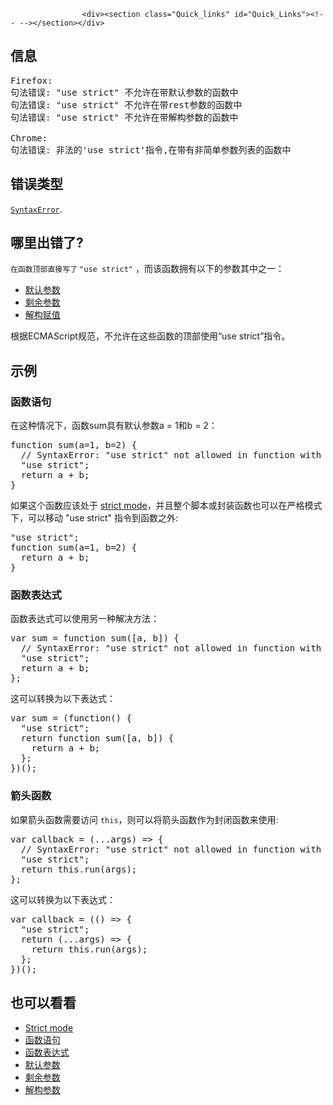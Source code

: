 
                
                  
                    <div><section class="Quick_links" id="Quick_Links"><!-- --></section></div>

<h2 id="&#x4FE1;&#x606F;">&#x4FE1;&#x606F;</h2>

<pre class="syntaxbox">Firefox:
&#x53E5;&#x6CD5;&#x9519;&#x8BEF;: &quot;use strict&quot; &#x4E0D;&#x5141;&#x8BB8;&#x5728;&#x5E26;&#x9ED8;&#x8BA4;&#x53C2;&#x6570;&#x7684;&#x51FD;&#x6570;&#x4E2D;
&#x53E5;&#x6CD5;&#x9519;&#x8BEF;: &quot;use strict&quot; &#x4E0D;&#x5141;&#x8BB8;&#x5728;&#x5E26;rest&#x53C2;&#x6570;&#x7684;&#x51FD;&#x6570;&#x4E2D;
&#x53E5;&#x6CD5;&#x9519;&#x8BEF;: &quot;use strict&quot; &#x4E0D;&#x5141;&#x8BB8;&#x5728;&#x5E26;&#x89E3;&#x6784;&#x53C2;&#x6570;&#x7684;&#x51FD;&#x6570;&#x4E2D;

Chrome:
&#x53E5;&#x6CD5;&#x9519;&#x8BEF;: &#x975E;&#x6CD5;&#x7684;&apos;use strict&apos;&#x6307;&#x4EE4;,&#x5728;&#x5E26;&#x6709;&#x975E;&#x7B80;&#x5355;&#x53C2;&#x6570;&#x5217;&#x8868;&#x7684;&#x51FD;&#x6570;&#x4E2D;
</pre>

<h2 id="&#x9519;&#x8BEF;&#x7C7B;&#x578B;">&#x9519;&#x8BEF;&#x7C7B;&#x578B;</h2>

<p><a title="SyntaxError&#xA0;&#x5BF9;&#x8C61;&#x4EE3;&#x8868;&#x5C1D;&#x8BD5;&#x89E3;&#x6790;&#x8BED;&#x6CD5;&#x4E0A;&#x4E0D;&#x5408;&#x6CD5;&#x7684;&#x4EE3;&#x7801;&#x7684;&#x9519;&#x8BEF;&#x3002;" href="/zh-CN/docs/Web/JavaScript/Reference/Global_Objects/SyntaxError"><code>SyntaxError</code></a>.</p>

<h2 id="&#x54EA;&#x91CC;&#x51FA;&#x9519;&#x4E86;">&#x54EA;&#x91CC;&#x51FA;&#x9519;&#x4E86;?</h2>

<p><code><font face="Open Sans, Arial, sans-serif">&#x5728;&#x51FD;&#x6570;&#x9876;&#x90E8;&#x76F4;&#x63A5;&#x5199;&#x4E86;&#xA0;</font>&quot;use strict&quot;</code>&#xA0;&#xFF0C;&#x800C;&#x8BE5;&#x51FD;&#x6570;&#x62E5;&#x6709;&#x4EE5;&#x4E0B;&#x7684;&#x53C2;&#x6570;&#x5176;&#x4E2D;&#x4E4B;&#x4E00;&#xFF1A;</p>

<ul>
 <li><a title="&#x5982;&#x679C;&#x4E00;&#x4E2A;&#x5F62;&#x53C2;&#x6CA1;&#x6709;&#x88AB;&#x4F20;&#x5165;&#x5BF9;&#x5E94;&#x7684;&#x5B9E;&#x53C2;&#x6216;&#x8005;&#x4F20;&#x5165;&#x4E86;undefined,&#x5219;&#x8BE5;&#x5F62;&#x53C2;&#x4F1A;&#x88AB;&#x8D4B;&#x4E00;&#x4E2A;&#x9ED8;&#x8BA4;&#x503C;." href="/zh-CN/docs/Web/JavaScript/Reference/Functions/Default_parameters">&#x9ED8;&#x8BA4;&#x53C2;&#x6570;</a></li>
 <li><a title="&#x5269;&#x4F59;&#x53C2;&#x6570;&#xFF08;rest parameter&#xFF09;&#x5141;&#x8BB8;&#x957F;&#x5EA6;&#x4E0D;&#x786E;&#x5B9A;&#x7684;&#x5B9E;&#x53C2;&#x8868;&#x793A;&#x4E3A;&#x4E00;&#x4E2A;&#x6570;&#x7EC4;&#x3002;" href="/zh-CN/docs/Web/JavaScript/Reference/Functions/rest_parameters">&#x5269;&#x4F59;&#x53C2;&#x6570;</a></li>
 <li><a title="&#x89E3;&#x6784;&#x8D4B;&#x503C;&#xFF08;destructuring assignment&#xFF09;&#x8BED;&#x6CD5;&#x662F;&#x4E00;&#x4E2A;Javascript&#x8868;&#x8FBE;&#x5F0F;&#xFF0C;&#x5B83;&#x4F7F;&#x5F97;&#x4ECE;&#x6570;&#x7EC4;&#x6216;&#x8005;&#x5BF9;&#x8C61;&#x4E2D;&#x63D0;&#x53D6;&#x6570;&#x636E;&#x8D4B;&#x503C;&#x7ED9;&#x4E0D;&#x540C;&#x7684;&#x53D8;&#x91CF;&#x6210;&#x4E3A;&#x53EF;&#x80FD;&#x3002;" href="/zh-CN/docs/Web/JavaScript/Reference/Operators/Destructuring_assignment">&#x89E3;&#x6784;&#x8D4B;&#x503C;</a></li>
</ul>

<p>&#x6839;&#x636E;ECMAScript&#x89C4;&#x8303;&#xFF0C;&#x4E0D;&#x5141;&#x8BB8;&#x5728;&#x8FD9;&#x4E9B;&#x51FD;&#x6570;&#x7684;&#x9876;&#x90E8;&#x4F7F;&#x7528;&#x201C;use strict&#x201D;&#x6307;&#x4EE4;&#x3002;</p>

<h2 id="&#x793A;&#x4F8B;">&#x793A;&#x4F8B;</h2>

<h3 id="&#x51FD;&#x6570;&#x8BED;&#x53E5;">&#x51FD;&#x6570;&#x8BED;&#x53E5;</h3>

<p>&#x5728;&#x8FD9;&#x79CD;&#x60C5;&#x51B5;&#x4E0B;&#xFF0C;&#x51FD;&#x6570;sum&#x5177;&#x6709;&#x9ED8;&#x8BA4;&#x53C2;&#x6570;a = 1&#x548C;b = 2&#xFF1A;</p>

<pre class="brush: js example-bad">function sum(a=1, b=2) {
  // SyntaxError: &quot;use strict&quot; not allowed in function with default parameter
  &quot;use strict&quot;;
  return a + b;
}
</pre>

<p>&#x5982;&#x679C;&#x8FD9;&#x4E2A;&#x51FD;&#x6570;&#x5E94;&#x8BE5;&#x5904;&#x4E8E;&#xA0;<a href="/en-US/docs/Web/JavaScript/Reference/Strict_mode">strict mode</a>&#xFF0C;&#x5E76;&#x4E14;&#x6574;&#x4E2A;&#x811A;&#x672C;&#x6216;&#x5C01;&#x88C5;&#x51FD;&#x6570;&#x4E5F;&#x53EF;&#x4EE5;&#x5728;&#x4E25;&#x683C;&#x6A21;&#x5F0F;&#x4E0B;&#xFF0C;&#x53EF;&#x4EE5;&#x79FB;&#x52A8; &quot;use strict&quot; &#x6307;&#x4EE4;&#x5230;&#x51FD;&#x6570;&#x4E4B;&#x5916;:</p>

<pre class="brush: js example-good">&quot;use strict&quot;;
function sum(a=1, b=2) {
  return a + b;
}
</pre>

<h3 id="&#x51FD;&#x6570;&#x8868;&#x8FBE;&#x5F0F;">&#x51FD;&#x6570;&#x8868;&#x8FBE;&#x5F0F;</h3>

<p>&#x51FD;&#x6570;&#x8868;&#x8FBE;&#x5F0F;&#x53EF;&#x4EE5;&#x4F7F;&#x7528;&#x53E6;&#x4E00;&#x79CD;&#x89E3;&#x51B3;&#x65B9;&#x6CD5;&#xFF1A;</p>

<pre class="brush: js example-bad">var sum = function sum([a, b]) {
  // SyntaxError: &quot;use strict&quot; not allowed in function with destructuring parameter
  &quot;use strict&quot;;
  return a + b;
};
</pre>

<p>&#x8FD9;&#x53EF;&#x4EE5;&#x8F6C;&#x6362;&#x4E3A;&#x4EE5;&#x4E0B;&#x8868;&#x8FBE;&#x5F0F;&#xFF1A;</p>

<pre class="brush: js example-good">var sum = (function() {
  &quot;use strict&quot;;
  return function sum([a, b]) {
    return a + b;
  };
})();
</pre>

<h3 id="&#x7BAD;&#x5934;&#x51FD;&#x6570;">&#x7BAD;&#x5934;&#x51FD;&#x6570;</h3>

<p>&#x5982;&#x679C;&#x7BAD;&#x5934;&#x51FD;&#x6570;&#x9700;&#x8981;&#x8BBF;&#x95EE; <code>this</code>&#xFF0C;&#x5219;&#x53EF;&#x4EE5;&#x5C06;&#x7BAD;&#x5934;&#x51FD;&#x6570;&#x4F5C;&#x4E3A;&#x5C01;&#x95ED;&#x51FD;&#x6570;&#x6765;&#x4F7F;&#x7528;:</p>

<pre class="brush: js example-bad">var callback = (...args) =&gt; {
  // SyntaxError: &quot;use strict&quot; not allowed in function with rest parameter
  &quot;use strict&quot;;
  return this.run(args);
};
</pre>

<p>&#x8FD9;&#x53EF;&#x4EE5;&#x8F6C;&#x6362;&#x4E3A;&#x4EE5;&#x4E0B;&#x8868;&#x8FBE;&#x5F0F;&#xFF1A;</p>

<pre class="brush: js example-good">var callback = (() =&gt; {
  &quot;use strict&quot;;
  return (...args) =&gt; {
    return this.run(args);
  };
})();
</pre>

<h2 id="&#x4E5F;&#x53EF;&#x4EE5;&#x770B;&#x770B;">&#x4E5F;&#x53EF;&#x4EE5;&#x770B;&#x770B;</h2>

<ul>
 <li><a title="ECMAScript 5&#x7684;&#x4E25;&#x683C;&#x6A21;&#x5F0F;&#x662F;JavaScript&#x4E2D;&#x7684;&#x4E00;&#x79CD;&#x9650;&#x5236;&#x6027;&#x66F4;&#x5F3A;&#x7684;&#x53D8;&#x79CD;&#x65B9;&#x5F0F;&#x3002;&#x4E25;&#x683C;&#x6A21;&#x5F0F;&#x4E0D;&#x662F;&#x4E00;&#x4E2A;&#x5B50;&#x96C6;&#xFF1A;&#x5B83;&#x5728;&#x8BED;&#x4E49;&#x4E0A;&#x4E0E;&#x6B63;&#x5E38;&#x4EE3;&#x7801;&#x6709;&#x7740;&#x660E;&#x663E;&#x7684;&#x5DEE;&#x5F02;&#x3002;&#x4E0D;&#x652F;&#x6301;&#x4E25;&#x683C;&#x6A21;&#x5F0F;&#x7684;&#x6D4F;&#x89C8;&#x5668;&#x4E0E;&#x652F;&#x6301;&#x4E25;&#x683C;&#x6A21;&#x5F0F;&#x7684;&#x6D4F;&#x89C8;&#x5668;&#x884C;&#x4E3A;&#x4E0A;&#x4E5F;&#x4E0D;&#x4E00;&#x6837;&#xFF0C; &#x6240;&#x4EE5;&#x4E0D;&#x8981;&#x5728;&#x672A;&#x7ECF;&#x4E25;&#x683C;&#x6A21;&#x5F0F;&#x7279;&#x6027;&#x6D4B;&#x8BD5;&#x60C5;&#x51B5;&#x4E0B;&#x4F7F;&#x7528;&#x4E25;&#x683C;&#x6A21;&#x5F0F;&#x3002;&#x4E25;&#x683C;&#x6A21;&#x5F0F;&#x53EF;&#x4EE5;&#x4E0E;&#x975E;&#x4E25;&#x683C;&#x6A21;&#x5F0F;&#x5171;&#x5B58;&#xFF0C;&#x6240;&#x4EE5;&#x811A;&#x672C;&#x53EF;&#x4EE5;&#x9010;&#x6E10;&#x7684;&#x9009;&#x62E9;&#x6027;&#x52A0;&#x5165;&#x4E25;&#x683C;&#x6A21;&#x5F0F;&#x3002;" href="/zh-CN/docs/Web/JavaScript/Reference/Strict_mode">Strict mode</a></li>
 <li><a title="&#x51FD;&#x6570;&#x58F0;&#x660E;&#x7528;&#x6307;&#x5B9A;&#x7684;&#x53C2;&#x6570;&#x58F0;&#x660E;&#x4E00;&#x4E2A;&#x51FD;&#x6570;&#x3002;" href="/zh-CN/docs/Web/JavaScript/Reference/Statements/function">&#x51FD;&#x6570;&#x8BED;&#x53E5;</a></li>
 <li><a title="function &#x5173;&#x952E;&#x5B57;&#x53EF;&#x7528;&#x6765;&#x5728;&#x4E00;&#x4E2A;&#x8868;&#x8FBE;&#x5F0F;&#x4E2D;&#x5B9A;&#x4E49;&#x4E00;&#x4E2A;&#x51FD;&#x6570;&#x3002;" href="/zh-CN/docs/Web/JavaScript/Reference/Operators/function">&#x51FD;&#x6570;&#x8868;&#x8FBE;&#x5F0F;</a></li>
 <li><a title="&#x5982;&#x679C;&#x4E00;&#x4E2A;&#x5F62;&#x53C2;&#x6CA1;&#x6709;&#x88AB;&#x4F20;&#x5165;&#x5BF9;&#x5E94;&#x7684;&#x5B9E;&#x53C2;&#x6216;&#x8005;&#x4F20;&#x5165;&#x4E86;undefined,&#x5219;&#x8BE5;&#x5F62;&#x53C2;&#x4F1A;&#x88AB;&#x8D4B;&#x4E00;&#x4E2A;&#x9ED8;&#x8BA4;&#x503C;." href="/zh-CN/docs/Web/JavaScript/Reference/Functions/Default_parameters">&#x9ED8;&#x8BA4;&#x53C2;&#x6570;</a></li>
 <li><a title="&#x5269;&#x4F59;&#x53C2;&#x6570;&#xFF08;rest parameter&#xFF09;&#x5141;&#x8BB8;&#x957F;&#x5EA6;&#x4E0D;&#x786E;&#x5B9A;&#x7684;&#x5B9E;&#x53C2;&#x8868;&#x793A;&#x4E3A;&#x4E00;&#x4E2A;&#x6570;&#x7EC4;&#x3002;" href="/zh-CN/docs/Web/JavaScript/Reference/Functions/rest_parameters">&#x5269;&#x4F59;&#x53C2;&#x6570;</a></li>
 <li><a title="&#x89E3;&#x6784;&#x8D4B;&#x503C;&#xFF08;destructuring assignment&#xFF09;&#x8BED;&#x6CD5;&#x662F;&#x4E00;&#x4E2A;Javascript&#x8868;&#x8FBE;&#x5F0F;&#xFF0C;&#x5B83;&#x4F7F;&#x5F97;&#x4ECE;&#x6570;&#x7EC4;&#x6216;&#x8005;&#x5BF9;&#x8C61;&#x4E2D;&#x63D0;&#x53D6;&#x6570;&#x636E;&#x8D4B;&#x503C;&#x7ED9;&#x4E0D;&#x540C;&#x7684;&#x53D8;&#x91CF;&#x6210;&#x4E3A;&#x53EF;&#x80FD;&#x3002;" href="/zh-CN/docs/Web/JavaScript/Reference/Operators/Destructuring_assignment">&#x89E3;&#x6784;&#x53C2;&#x6570;</a></li>
</ul>
                  
                
              